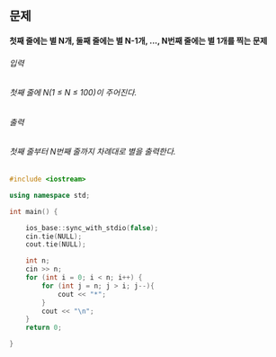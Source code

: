 ## 문제
#### 첫째 줄에는 별 N개, 둘째 줄에는 별 N-1개, ..., N번째 줄에는 별 1개를 찍는 문제

###### 입력
###### 첫째 줄에 N(1 ≤ N ≤ 100)이 주어진다.

###### 출력
###### 첫째 줄부터 N번째 줄까지 차례대로 별을 출력한다.
```c++
#include <iostream>

using namespace std;

int main() {

	ios_base::sync_with_stdio(false);
	cin.tie(NULL);
	cout.tie(NULL);

	int n;
	cin >> n;
	for (int i = 0; i < n; i++) {
		for (int j = n; j > i; j--){
			cout << "*";
		}
		cout << "\n";
	}
	return 0;

}
```
